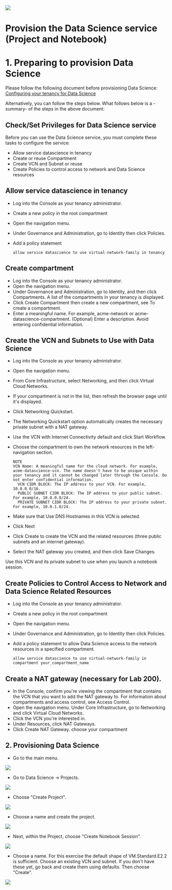 ![](../commonimages/workshop_logo.png)

# Provision the Data Science service (Project and Notebook)

<!--
## Step 1: Request an Oracle Cloud Free Tier account
Your lab instructor will assist you to obtaining the account during the event.

To sign up for the Free Tier: [http://bit.ly/registeroraclecloud](http://bit.ly/registeroraclecloud). 


![](./images/create_cloud_trial.png)

### Account Details
- On the next page you will be asked for the Cloud Account Name. This is what will uniquely identify your cloud environment. You will see it as part of the URL when you access it later.
- You will also be asked for the "Home Region". This is the location of the physical data center. Choose you nearest location.

![](./images/create_cloud_trial2.png)

-
- At the end of this process, you should receive an email titled "Get Started Now With Oracle Cloud".
- To login to your cloud account, use the same email address that you used for registration.
- If you have to choose your identify domain, this is the same as the value that you chose for "Cloud Account Name" during registration.
  
![](./images/create_cloud_trial3.png)
-->

# 1. Preparing to provision Data Science

Please follow the following document before provisioning Data Science: [Configuring your tenancy for Data Science](https://docs.cloud.oracle.com/en-us/iaas/data-science/using/configure-tenancy.htm#service-access)

Alternatively, you can follow the steps below. What follows below is a -summary- of the steps in the above document:

## Check/Set Privileges for Data Science service

Before you can use the Data Science service, you must complete these tasks to configure the service:
- Allow service datascience in tenancy
- Create or reuse Compartment
- Create VCN and Subnet or reuse 
- Create Policies to control access to network and Data Science resources

## Allow service datascience in tenancy

- Log into the Console as your tenancy administrator.
- Create a new policy in the root compartment
- Open the navigation menu.
- Under Governance and Administration, go to Identity then click Policies. 
- Add a policy statement

  ```
  allow service datascience to use virtual-network-family in tenancy
  ```

## Create compartment

- Log into the Console as your tenancy administrator.
- Open the navigation menu.
- Under Governance and Administration, go to Identity, and then click Compartments. A list of the compartments in your tenancy is displayed.
- Click Create Compartment then create a new compartment, see To create a compartment.
- Enter a meaningful name. For example, acme-network or acme-datascience-compartment. (Optional) Enter a description. Avoid entering confidential information. 

## Create the VCN and Subnets to Use with Data Science

- Log into the Console as your tenancy administrator.
- Open the navigation menu.
- From Core Infrastructure, select Networking, and then click Virtual Cloud Networks.
- If your compartment is not in the list, then refresh the browser page until it's displayed.
- Click Networking Quickstart.
- The Networking Quickstart option automatically creates the necessary private subnet with a NAT gateway.
- Use the VCN with Internet Connectivity default and click Start Workflow.
- Choose the compartment to own the network resources in the left-navigation section. 

  ```
  NOTE
  VCN Name: A meaningful name for the cloud network. For example, acme-datascience-vcn. The name doesn't have to be unique within your tenancy and it cannot be changed later through the Console. Do not enter confidential information.
    VCN CIDR BLOCK: The IP address to your VCN. For example, 10.0.0.0/16.
    PUBLIC SUBNET CIDR BLOCK: The IP address to your public subnet. For example, 10.0.0.0/24.
    PRIVATE SUBNET CIDR BLOCK: The IP address to your private subnet. For example, 10.0.1.0/24.
  ```

- Make sure that Use DNS Hostnames in this VCN is selected.
- Click Next
- Click Create to create the VCN and the related resources (three public subnets and an internet gateway).
- Select the NAT gateway you created, and then click Save Changes.

Use this VCN and its private subnet to use when you launch a notebook session.

## Create Policies to Control Access to Network and Data Science Related Resources

- Log into the Console as your tenancy administrator.
- Create a new policy in the root compartment
- Open the navigation menu.
- Under Governance and Administration, go to Identity then click Policies. 
- Add a policy statement to allow Data Science access to the network resources in a specified compartment. 

  ```
  allow service datascience to use virtual-network-family in compartment your_compartment_name
  ```

## Create a NAT gateway (necessary for Lab 200).

- In the Console, confirm you're viewing the compartment that contains the VCN that you want to add the NAT gateway to. For information about compartments and access control, see Access Control.
- Open the navigation menu. Under Core Infrastructure, go to Networking and click Virtual Cloud Networks.
- Click the VCN you're interested in.
- Under Resources, click NAT Gateways.
- Click Create NAT Gateway. choose your compartment

<!--
In summary, what the above document explains is the following:
- The group of the user must have access to manage data-science-family.
- The group of the user must have access to virtual-network-family.
- The service datascience must have access to virtual-network-family.
- The data science service must have egress access to internet (this is required for Lab 200).

**If you have any issues with these steps, please post them in Slack group #dsworkshop**.
-->

<!--Note there's a bug in the documentation: "datascience-family" is wrong, the correct "data-science-family", as below:

  ```
  allow group acme-datascientists to manage data-science-family in compartment acme-datascience-compartment
  ```
(the group and compartment names are arbitrary, and depend on your own configuration)
-->

## 2. Provisioning Data Science

- Go to the main menu.

![](./images/provisionds01.png)

- Go to Data Science -> Projects.

![](./images/provisionds02.png)

- Choose "Create Project".

![](./images/provisionds03.png)

- Choose a name and create the project.

![](./images/provisionds04.png)

- Next, within the Project, choose "Create Notebook Session".

![](./images/provisionds05.png)

- Choose a name. 
  For this exercise the default shape of VM.Standard.E2.2 is sufficient.
  Choose an existing VCN and subnet. If you don't have these yet, go back and create them using defaults.
  Then choose "Create".

![](./images/provisionds06.png)

